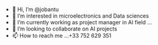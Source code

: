 - 👋 Hi, I’m @jobantu
- 👀 I’m interested in microelectronics and Data sciences
- 🌱 I’m currently working as project manager in AI field ...
- 💞️ I’m looking to collaborate on AI projects
- 📫 How to reach me ...+33 752 629 351

<!---
jobantu/jobantu is a ✨ special ✨ repository because its `README.md` (this file) appears on your GitHub profile.
You can click the Preview link to take a look at your changes.
--->
